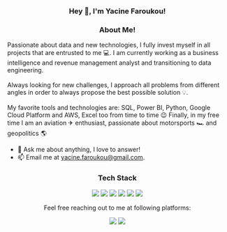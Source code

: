 <h3 align="center"> Hey 👋, I'm Yacine Faroukou!</h3>

<h3 align="center">About Me!</h3>
<p align="left">
Passionate about data and new technologies, I fully invest myself in all projects that are entrusted to me 💻. I am currently working as a business intelligence and revenue management analyst and transitioning to data engineering. <br><br>
Always looking for new challenges, I approach all problems from different angles in order to always propose the best possible solution 💡.<br><br>
My favorite tools and technologies are: SQL, Power BI, Python, Google Cloud Platform and AWS, Excel too from time to time 😉
Finally, in my free time I am an aviation ✈ enthusiast, passionate about motorsports 🏎 and geopolitics 🌎
</p>

- 💬 Ask me about anything, I love to answer!
- 📫 Email me at [yacine.faroukou@gmail.com](mailto:yacine.faroukou@gmail.com).

<h3 align="center">Tech Stack</h3> 
<p align="center">
<img src="https://img.shields.io/badge/Python-3776AB?style=for-the-badge&logo=python&logoColor=white"/>
<img src="https://img.shields.io/badge/MySQL-00000F?style=for-the-badge&logo=mysql&logoColor=white"/>
<img src="https://img.shields.io/badge/Microsoft_SQL_Server-CC2927?style=for-the-badge&logo=microsoft-sql-server&logoColor=white"/>
<img src= "https://img.shields.io/badge/Amazon_AWS-232F3E?style=for-the-badge&logo=amazon-aws&logoColor=white">
<img src="https://img.shields.io/badge/Google_Cloud-4285F4?style=for-the-badge&logo=google-cloud&logoColor=white"/>
<img src="https://img.shields.io/badge/PostgreSQL-316192?style=for-the-badge&logo=postgresql&logoColor=white">
</p>
<p align="center">Feel free reaching out to me at following platforms:</p>
<p align="center">
  <a href="https://www.linkedin.com/in/yacine-farouk/"><img src="https://img.shields.io/badge/LinkedIn-0077B5?style=for-the-badge&logo=linkedin&logoColor=white"></a>
  <a href="https://www.youtube.com/channel/UCxmD1ANh6LbXe_-BoMt7cqQ/"><img src="https://img.shields.io/badge/YouTube-FF0000?style=for-the-badge&logo=youtube&logoColor=white"></a>
</p>

